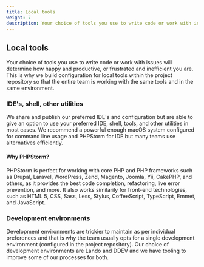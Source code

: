 ```yaml
---
title: Local tools
weight: 7
description: Your choice of tools you use to write code or work with issues will determine how happy and productive, or frustrated and inefficient you are. This is why we build configuration for local tools within the project repository so that the entire team is working with the same tools and in the same environment.
---
```


## Local tools

Your choice of tools you use to write code or work with issues will determine how happy and productive, or frustrated and inefficient you are. This is why we build configuration for local tools within the project repository so that the entire team is working with the same tools and in the same environment.

### IDE's, shell, other utilities

We share and publish our preferred IDE's and configuration but are able to give an option to use your preferred IDE, shell, tools, and other utilities in most cases. We recommend a powerful enough macOS system configured for command line usage and PHPStorm for IDE but many teams use alternatives efficiently.

#### Why PHPStorm?

PHPStorm is perfect for working with core PHP and PHP frameworks such as Drupal, Laravel, WordPress, Zend, Magento, Joomla, Yii, CakePHP, and others, as it provides the best code completion, refactoring, live error prevention, and more. It also works similarily for front-end technologies, such as HTML 5, CSS, Sass, Less, Stylus, CoffeeScript, TypeScript, Emmet, and JavaScript.

### Development environments

Development environments are trickier to maintain as per individual preferences and that is why the team usually opts for a single development environment (configured in the project repository). Our choice of development environments are Lando and DDEV and we have tooling to improve some of our processes for both.
